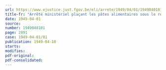 ```yaml
---
url: https://www.ejustice.just.fgov.be/eli/arrete/1949/04/01/1949040101/justel
title-fr: "Arrêté ministériel plaçant les pâtes alimentaires sous le régime du prix normal"
date: 1949-04-01
source:
number: 1949040101
page: 2891
case: 1949-04-01/01
publication: 1949-04-10
starts:
modifies:
pdf-original:
pdf-consolidated:
---
```


